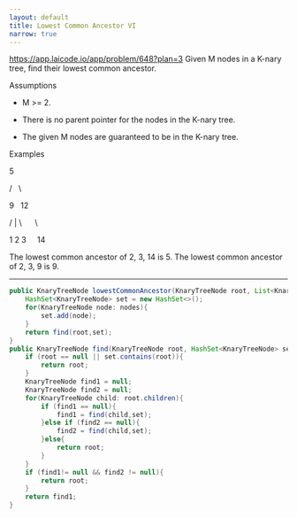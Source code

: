 ```yaml
---
layout: default
title: Lowest Common Ancestor VI
narrow: true
---
```


https://app.laicode.io/app/problem/648?plan=3
Given M nodes in a K-nary tree, find their lowest common ancestor.

Assumptions

- M >= 2.

- There is no parent pointer for the nodes in the K-nary tree.

- The given M nodes are guaranteed to be in the K-nary tree.

Examples

5

/   \

9   12

/ | \      \

1 2 3     14

The lowest common ancestor of 2, 3, 14 is 5.
The lowest common ancestor of 2, 3, 9 is 9.

---

```java
public KnaryTreeNode lowestCommonAncestor(KnaryTreeNode root, List<KnaryTreeNode> nodes) {
    HashSet<KnaryTreeNode> set = new HashSet<>();
    for(KnaryTreeNode node: nodes){
        set.add(node);
    }
    return find(root,set);
}
public KnaryTreeNode find(KnaryTreeNode root, HashSet<KnaryTreeNode> set){
    if (root == null || set.contains(root)){
        return root;
    }
    KnaryTreeNode find1 = null;
    KnaryTreeNode find2 = null;
    for(KnaryTreeNode child: root.children){
        if (find1 == null){
            find1 = find(child,set);
        }else if (find2 == null){
            find2 = find(child,set);
        }else{
            return root;
        }
    }
    if (find1!= null && find2 != null){
        return root;
    }
    return find1;
}
```
